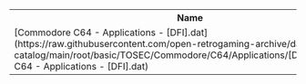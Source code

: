 <table>
<tr><th>Name</th><th>Size</th></tr>
<tr><td>[Commodore C64 - Applications - [DFI].dat](https://raw.githubusercontent.com/open-retrogaming-archive/dat-catalog/main/root/basic/TOSEC/Commodore/C64/Applications/[DFI]/Commodore C64 - Applications - [DFI].dat)</td><td>846</td></tr>
</table>
